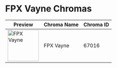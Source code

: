 # FPX Vayne Chromas

| Preview | Chroma Name | Chroma ID |
|---|---|---|
| <img src='https://raw.communitydragon.org/latest/plugins/rcp-be-lol-game-data/global/default/v1/champion-chroma-images/67/67016.png' alt='FPX Vayne' width='100'> | FPX Vayne | 67016 |
